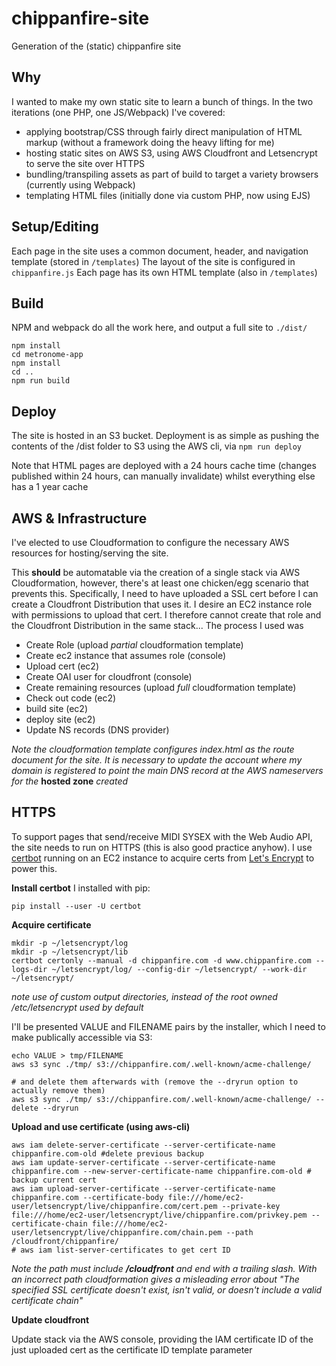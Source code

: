 # chippanfire-site

Generation of the (static) chippanfire site

## Why
I wanted to make my own static site to learn a bunch of things. In the two iterations (one PHP, one JS/Webpack) I've covered:
- applying bootstrap/CSS through fairly direct manipulation of HTML markup (without a framework doing the heavy lifting for me)
- hosting static sites on AWS S3, using AWS Cloudfront and Letsencrypt to serve the site over HTTPS
- bundling/transpiling assets as part of build to target a variety browsers (currently using Webpack)
- templating HTML files (initially done via custom PHP, now using EJS)

## Setup/Editing
Each page in the site uses a common document, header, and navigation template (stored in `/templates`)
The layout of the site is configured in `chippanfire.js`
Each page has its own HTML template (also in `/templates`)

## Build
NPM and webpack do all the work here, and output a full site to ``./dist/``

```
npm install
cd metronome-app
npm install
cd ..
npm run build
```

## Deploy
The site is hosted in an S3 bucket. Deployment is as simple as pushing the contents of the /dist folder to S3 using the AWS cli, via `npm run deploy`

Note that HTML pages are deployed with a 24 hours cache time (changes published within 24 hours, can manually invalidate) whilst everything else has a 1 year cache

## AWS & Infrastructure
I've elected to use Cloudformation to configure the necessary AWS resources for hosting/serving the site.

This **should** be automatable via the creation of a single stack via AWS Cloudformation, however, there's at least one chicken/egg scenario that prevents this.
Specifically, I need to have uploaded a SSL cert before I can create a Cloudfront Distribution that uses it. I desire an EC2 instance role with permissions to upload that
cert. I therefore cannot create that role and the Cloudfront Distribution in the same stack... The process I used was

- Create Role (upload *partial* cloudformation template)
- Create ec2 instance that assumes role (console)
- Upload cert (ec2)
- Create OAI user for cloudfront (console)
- Create remaining resources (upload *full* cloudformation template)
- Check out code (ec2)
- build site (ec2)
- deploy site (ec2)
- Update NS records (DNS provider)

*Note the cloudformation template configures index.html as the route document for the site. It is necessary to update
the account where my domain is registered to point the main DNS record at the AWS nameservers for the* **hosted zone** *created*

## HTTPS
To support pages that send/receive MIDI SYSEX with the Web Audio API, the site needs to run on HTTPS (this is also good practice anyhow). I use [certbot](https://certbot.eff.org/) running on an EC2 instance to acquire certs from [Let's Encrypt](https://letsencrypt.org/) to power this.

**Install certbot**
I installed with pip:
```
pip install --user -U certbot
```

**Acquire certificate**
```
mkdir -p ~/letsencrypt/log
mkdir -p ~/letsencrypt/lib
certbot certonly --manual -d chippanfire.com -d www.chippanfire.com --logs-dir ~/letsencrypt/log/ --config-dir ~/letsencrypt/ --work-dir ~/letsencrypt/
```
_note use of custom output directories, instead of the root owned /etc/letsencrypt used by default_

I'll be presented VALUE and FILENAME pairs by the installer, which I need to make publically accessible via S3:
```
echo VALUE > tmp/FILENAME
aws s3 sync ./tmp/ s3://chippanfire.com/.well-known/acme-challenge/

# and delete them afterwards with (remove the --dryrun option to actually remove them)
aws s3 sync ./tmp/ s3://chippanfire.com/.well-known/acme-challenge/ --delete --dryrun
```

**Upload and use certificate (using aws-cli)**
```
aws iam delete-server-certificate --server-certificate-name chippanfire.com-old #delete previous backup
aws iam update-server-certificate --server-certificate-name chippanfire.com --new-server-certificate-name chippanfire.com-old # backup current cert
aws iam upload-server-certificate --server-certificate-name chippanfire.com --certificate-body file:///home/ec2-user/letsencrypt/live/chippanfire.com/cert.pem --private-key file:///home/ec2-user/letsencrypt/live/chippanfire.com/privkey.pem --certificate-chain file:///home/ec2-user/letsencrypt/live/chippanfire.com/chain.pem --path /cloudfront/chippanfire/
# aws iam list-server-certificates to get cert ID
```

*Note the path must include **/cloudfront** and end with a trailing slash. With an incorrect path cloudformation gives a misleading error about "The specified SSL certificate doesn't exist, isn't valid, or doesn't include a valid certificate chain"*

**Update cloudfront**

Update stack via the AWS console, providing the IAM certificate ID of the just uploaded cert as the certificate ID template parameter
